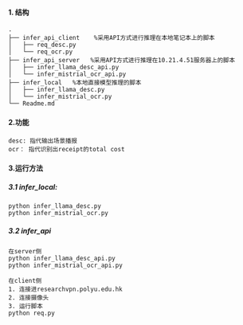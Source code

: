 #### 1. 结构
~~~
.
├── infer_api_client    %采用API方式进行推理在本地笔记本上的脚本
│   ├── req_desc.py
│   └── req_ocr.py
├── infer_api_server   %采用API方式进行推理在10.21.4.51服务器上的脚本
│   ├── infer_llama_desc_api.py
│   └── infer_mistrial_ocr_api.py
├── infer_local   %本地直接模型推理的脚本
│   ├── infer_llama_desc.py
│   └── infer_mistrial_ocr.py
└── Readme.md

~~~

#### 2.功能
~~~
desc: 指代输出场景播报
ocr： 指代识别出receipt的total cost
~~~

#### 3.运行方法
##### 3.1 infer_local:
~~~
python infer_llama_desc.py
python infer_mistrial_ocr.py
~~~

##### 3.2 infer_api
~~~
在server侧
python infer_llama_desc_api.py
python infer_mistrial_ocr_api.py
~~~

~~~
在client侧
1. 连接进researchvpn.polyu.edu.hk
2. 连接摄像头
3. 运行脚本
python req.py
~~~
